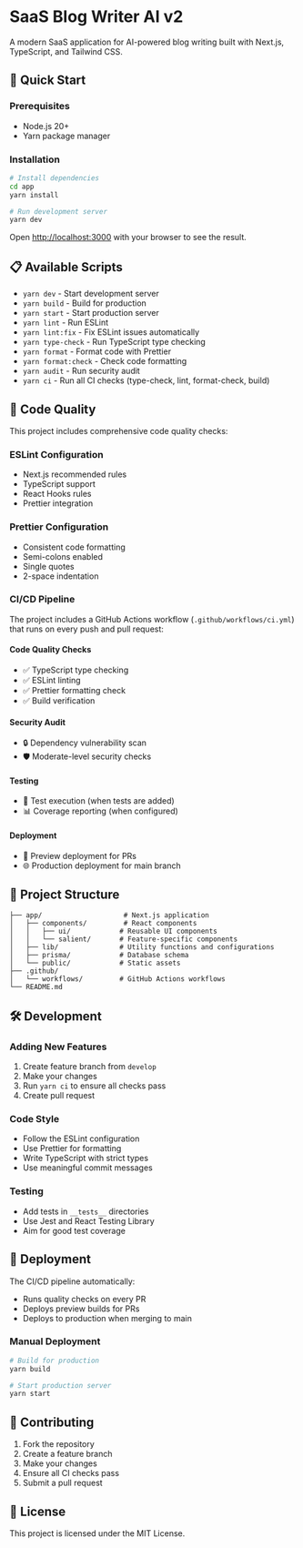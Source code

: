 # SaaS Blog Writer AI v2

A modern SaaS application for AI-powered blog writing built with Next.js, TypeScript, and Tailwind CSS.

## 🚀 Quick Start

### Prerequisites
- Node.js 20+
- Yarn package manager

### Installation

```bash
# Install dependencies
cd app
yarn install

# Run development server
yarn dev
```

Open [http://localhost:3000](http://localhost:3000) with your browser to see the result.

## 📋 Available Scripts

- `yarn dev` - Start development server
- `yarn build` - Build for production
- `yarn start` - Start production server
- `yarn lint` - Run ESLint
- `yarn lint:fix` - Fix ESLint issues automatically
- `yarn type-check` - Run TypeScript type checking
- `yarn format` - Format code with Prettier
- `yarn format:check` - Check code formatting
- `yarn audit` - Run security audit
- `yarn ci` - Run all CI checks (type-check, lint, format-check, build)

## 🔧 Code Quality

This project includes comprehensive code quality checks:

### ESLint Configuration
- Next.js recommended rules
- TypeScript support
- React Hooks rules
- Prettier integration

### Prettier Configuration
- Consistent code formatting
- Semi-colons enabled
- Single quotes
- 2-space indentation

### CI/CD Pipeline

The project includes a GitHub Actions workflow (`.github/workflows/ci.yml`) that runs on every push and pull request:

#### Code Quality Checks
- ✅ TypeScript type checking
- ✅ ESLint linting
- ✅ Prettier formatting check
- ✅ Build verification

#### Security Audit
- 🔒 Dependency vulnerability scan
- 🛡️ Moderate-level security checks

#### Testing
- 🧪 Test execution (when tests are added)
- 📊 Coverage reporting (when configured)

#### Deployment
- 🚀 Preview deployment for PRs
- 🌐 Production deployment for main branch

## 📁 Project Structure

```
├── app/                    # Next.js application
│   ├── components/         # React components
│   │   ├── ui/            # Reusable UI components
│   │   └── salient/       # Feature-specific components
│   ├── lib/               # Utility functions and configurations
│   ├── prisma/            # Database schema
│   └── public/            # Static assets
├── .github/
│   └── workflows/         # GitHub Actions workflows
└── README.md
```

## 🛠️ Development

### Adding New Features
1. Create feature branch from `develop`
2. Make your changes
3. Run `yarn ci` to ensure all checks pass
4. Create pull request

### Code Style
- Follow the ESLint configuration
- Use Prettier for formatting
- Write TypeScript with strict types
- Use meaningful commit messages

### Testing
- Add tests in `__tests__` directories
- Use Jest and React Testing Library
- Aim for good test coverage

## 🚀 Deployment

The CI/CD pipeline automatically:
- Runs quality checks on every PR
- Deploys preview builds for PRs
- Deploys to production when merging to main

### Manual Deployment
```bash
# Build for production
yarn build

# Start production server
yarn start
```

## 📝 Contributing

1. Fork the repository
2. Create a feature branch
3. Make your changes
4. Ensure all CI checks pass
5. Submit a pull request

## 📄 License

This project is licensed under the MIT License.

